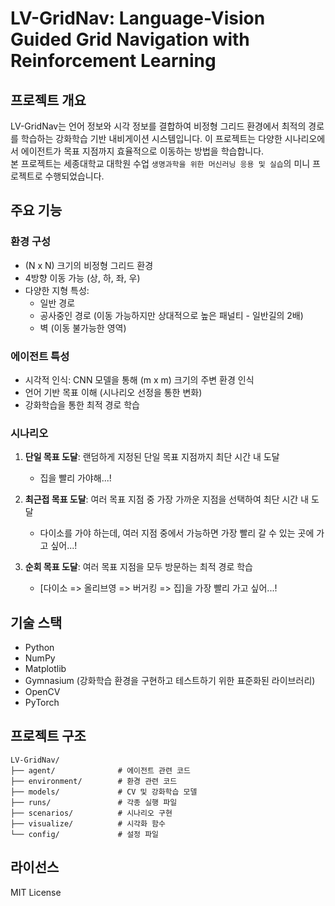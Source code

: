 # LV-GridNav: Language-Vision Guided Grid Navigation with Reinforcement Learning

## 프로젝트 개요
LV-GridNav는 언어 정보와 시각 정보를 결합하여 비정형 그리드 환경에서 최적의 경로를 학습하는 강화학습 기반 내비게이션 시스템입니다. 이 프로젝트는 다양한 시나리오에서 에이전트가 목표 지점까지 효율적으로 이동하는 방법을 학습합니다.<br>
본 프로젝트는 세종대학교 대학원 수업 `생명과학을 위한 머신러닝 응용 및 실습`의 미니 프로젝트로 수행되었습니다.

## 주요 기능

### 환경 구성
- (N x N) 크기의 비정형 그리드 환경
- 4방향 이동 가능 (상, 하, 좌, 우)
- 다양한 지형 특성:
  - 일반 경로
  - 공사중인 경로 (이동 가능하지만 상대적으로 높은 패널티 - 일반길의 2배)
  - 벽 (이동 불가능한 영역)

### 에이전트 특성
- 시각적 인식: CNN 모델을 통해 (m x m) 크기의 주변 환경 인식
- 언어 기반 목표 이해 (시나리오 선정을 통한 변화)
- 강화학습을 통한 최적 경로 학습

### 시나리오
1. **단일 목표 도달**: 랜덤하게 지정된 단일 목표 지점까지 최단 시간 내 도달
   - 집을 빨리 가야해...!

2. **최근접 목표 도달**: 여러 목표 지점 중 가장 가까운 지점을 선택하여 최단 시간 내 도달
   - 다이소를 가야 하는데, 여러 지점 중에서 가능하면 가장 빨리 갈 수 있는 곳에 가고 싶어...!

3. **순회 목표 도달**: 여러 목표 지점을 모두 방문하는 최적 경로 학습
   - [다이소 => 올리브영 => 버거킹 => 집]을 가장 빨리 가고 싶어...!

## 기술 스택
- Python
- NumPy
- Matplotlib
- Gymnasium (강화학습 환경을 구현하고 테스트하기 위한 표준화된 라이브러리)
- OpenCV
- PyTorch

## 프로젝트 구조
```
LV-GridNav/
├── agent/              # 에이전트 관련 코드
├── environment/        # 환경 관련 코드
├── models/             # CV 및 강화학습 모델
├── runs/               # 각종 실행 파일
├── scenarios/          # 시나리오 구현
├── visualize/          # 시각화 함수
└── config/             # 설정 파일
```

## 라이선스
MIT License